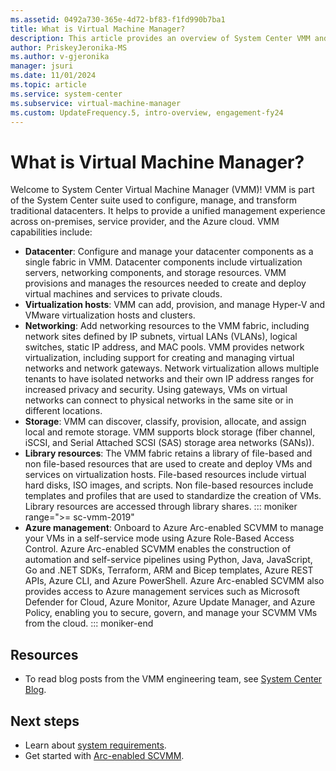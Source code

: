 ```yaml
---
ms.assetid: 0492a730-365e-4d72-bf83-f1fd990b7ba1
title: What is Virtual Machine Manager?
description: This article provides an overview of System Center VMM and a summary of what it can do for your business.
author: PriskeyJeronika-MS
ms.author: v-gjeronika
manager: jsuri
ms.date: 11/01/2024
ms.topic: article
ms.service: system-center
ms.subservice: virtual-machine-manager
ms.custom: UpdateFrequency.5, intro-overview, engagement-fy24
---
```


# What is Virtual Machine Manager?



Welcome to System Center Virtual Machine Manager (VMM)! VMM is part of the System Center suite used to configure, manage, and transform traditional datacenters. It helps to provide a unified management experience across on-premises, service provider, and the Azure cloud. VMM capabilities include:

- **Datacenter**: Configure and manage your datacenter components as a single fabric in VMM. Datacenter components include virtualization servers, networking components, and storage resources. VMM provisions and manages the resources needed to create and deploy virtual machines and services to private clouds.
- **Virtualization hosts**: VMM can add, provision, and manage Hyper-V and VMware virtualization hosts and clusters.
- **Networking**: Add networking resources to the VMM fabric, including network sites defined by IP subnets, virtual LANs (VLANs), logical switches, static IP address, and MAC pools. VMM provides network virtualization, including support for creating and managing virtual networks and network gateways. Network virtualization allows multiple tenants to have isolated networks and their own IP address ranges for increased privacy and security. Using gateways, VMs on virtual networks can connect to physical networks in the same site or in different locations.
- **Storage**: VMM can discover, classify, provision, allocate, and assign local and remote storage. VMM supports block storage (fiber channel, iSCSI, and Serial Attached SCSI (SAS) storage area networks (SANs)).
- **Library resources**: The VMM fabric retains a library of file-based and non file-based resources that are used to create and deploy VMs and services on virtualization hosts. File-based resources include virtual hard disks, ISO images, and scripts. Non file-based resources include templates and profiles that are used to standardize the creation of VMs. Library resources are accessed through library shares.
::: moniker range=">= sc-vmm-2019"
- **Azure management**: Onboard to Azure Arc-enabled SCVMM to manage your VMs in a self-service mode using Azure Role-Based Access Control. Azure Arc-enabled SCVMM enables the construction of automation and self-service pipelines using Python, Java, JavaScript, Go and .NET SDKs, Terraform, ARM and Bicep templates, Azure REST APIs, Azure CLI, and Azure PowerShell. Azure Arc-enabled SCVMM also provides access to Azure management services such as Microsoft Defender for Cloud, Azure Monitor, Azure Update Manager, and Azure Policy, enabling you to secure, govern, and manage your SCVMM VMs from the cloud.
::: moniker-end
## Resources

- To read blog posts from the VMM engineering team, see [System Center Blog](https://techcommunity.microsoft.com/t5/system-center-blog/bg-p/SystemCenterBlog/label-name/System%20Center%20Virtual%20Machine%20Manager).

## Next steps

- Learn about [system requirements](system-requirements.md).
- Get started with [Arc-enabled SCVMM](/azure/azure-arc/system-center-virtual-machine-manager/overview#how-does-it-work).
